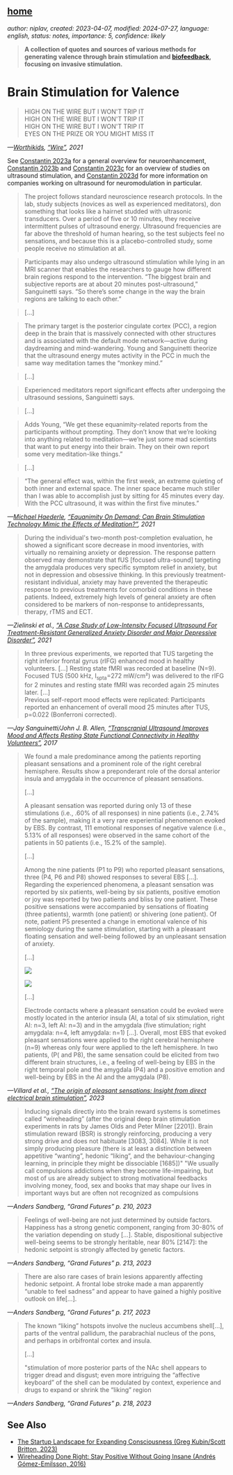 [home](./index.md)
-------------------

*author: niplav, created: 2023-04-07, modified: 2024-07-27, language: english, status: notes, importance: 5, confidence: likely*

> __A collection of quotes and sources of various
methods for generating valence through brain stimulation and
[biofeedback](https://en.wikipedia.org/wiki/Biofeedback), focusing on
invasive stimulation.__

Brain Stimulation for Valence
==============================

> HIGH ON THE WIRE BUT I WON'T TRIP IT  
> HIGH ON THE WIRE BUT I WON'T TRIP IT  
> HIGH ON THE WIRE BUT I WON'T TRIP IT  
> EYES ON THE PRIZE OR YOU MIGHT MISS IT

*—[Worthikids](https://www.youtube.com/@Worthikids/videos), [“Wire”](https://www.youtube.com/watch?v=28w4S2XWJcg), 2021*

See [Constantin
2023a](https://sarahconstantin.substack.com/p/why-should-neuroenhancement-be-possible
"Why Should Neuroenhancement Be Possible?")
for a general overview for neuroenhancement, [Constantin
2023b](https://sarahconstantin.substack.com/p/transcranial-ultrasound-neuromodulation)
and [Constantin
2023c](https://sarahconstantin.substack.com/p/transcranial-ultrasound-studies-part)
for an overview of studies on ultrasound stimulation, and [Constantin
2023d](https://sarahconstantin.substack.com/p/whos-working-on-ultrasound-neuromodulation "Who's Working on Ultrasound Neuromodulation?")
for more information on companies working on ultrasound for
neuromodulation in particular.

<!--TODO
* https://www.theguardian.com/lifeandstyle/video/2021/jun/29/hacking-enlightenment-can-ultrasound-help-you-transcend-reality
* https://consciousness.arizona.edu/sema-lab
* https://crowdfund.arizona.edu/project/20986

Companies:

* https://www.openwater.health/
* https://nurosym.com/
* https://alpha-stim.com/
* [Who's Working on Ultrasound Neuromodulation? (Sarah Constantin, 2023)](https://sarahconstantin.substack.com/p/whos-working-on-ultrasound-neuromodulation)
-->

> The project follows standard neuroscience research protocols. In
the lab, study subjects (novices as well as experienced meditators),
don something that looks like a hairnet studded with ultrasonic
transducers. Over a period of five or 10 minutes, they receive
intermittent pulses of ultrasound energy. Ultrasound frequencies are
far above the threshold of human hearing, so the test subjects feel no
sensations, and because this is a placebo-controlled study, some people
receive no stimulation at all.

> Participants may also undergo ultrasound stimulation while lying in
an MRI scanner that enables the researchers to gauge how different
brain regions respond to the intervention. “The biggest brain
and subjective reports are at about 20 minutes post-ultrasound,”
Sanguinetti says. “So there’s some change in the way the brain
regions are talking to each other.”

> […]

> The primary target is the posterior cingulate cortex (PCC), a region
deep in the brain that is massively connected with other structures and
is associated with the default mode network—active during daydreaming
and mind-wandering. Young and Sanguinetti theorize that the ultrasound
energy mutes activity in the PCC in much the same way meditation tames
the “monkey mind.”

> […]

> Experienced meditators report significant effects after undergoing
the ultrasound sessions, Sanguinetti says.

> […]

> Adds Young, “We get these equanimity-related reports from the
participants without prompting. They don’t know that we’re looking
into anything related to meditation—we’re just some mad scientists
that want to put energy into their brain. They on their own report some
very meditation-like things.”

> […]

> “The general effect was, within the first week, an extreme quieting of
both inner and external space. The inner space became much stiller than
I was able to accomplish just by sitting for 45 minutes every day. With
the PCC ultrasound, it was within the first five minutes.”

*—[Michael Haederle](https://tricycle.org/author/michaelhaederle/), [“Equanimity On Demand: Can Brain Stimulation Technology Mimic the Effects of Meditation?”](https://tricycle.org/article/brain-stimulation-meditation/), 2021*

> During the individual's two-month post-completion evaluation, he
showed a significant score decrease in mood inventories, with virtually
no remaining anxiety or depression. The response pattern observed
may demonstrate that fUS [focused ultra-sound] targeting the amygdala
produces very specific symptom relief in anxiety, but not in depression
and obsessive thinking. In this previously treatment-resistant individual,
anxiety may have prevented the therapeutic response to previous treatments
for comorbid conditions in these patients. Indeed, extremely high levels
of general anxiety are often considered to be markers of non-response
to antidepressants, therapy, rTMS and ECT.

*—Zielinski et al., [“A Case Study of Low-Intensity Focused Ultrasound For Treatment-Resistant Generalized Anxiety Disorder and Major Depressive Disorder”](./doc/stimulation/a_case_study_of_low_intensity_focused_ultrasound_for_treatment_resistant_anxiety_zielinski_et_al_2021.pdf), 2021*

> In three previous experiments, we reported that TUS targeting the
right inferior frontal gyrus (rIFG) enhanced mood in healthy volunteers. […]
Resting state fMRI was recorded at baseline (N=9). Focused TUS (500 kHz,
I<sub>spta</sub>=272 mW/cm²) was delivered to the rIFG for 2 minutes and resting
state fMRI was recorded again 25 minutes later. […]  
Previous self-report mood effects were replicated: Participants reported
an enhancement of overall mood 25 minutes after TUS, p=0.022 (Bonferroni
corrected).

*—Jay Sanguinetti/John J. B. Allen, [“Transcranial Ultrasound Improves Mood and Affects Resting State Functional Connectivity in Healthy Volunteers”](./doc/stimulation/transcranial_ultrasound_improves_mood_and_affects_sanguinetti_et_al_2017.pdf), 2017*

> We found a male predominance among the patients reporting pleasant
sensations and a prominent role of the right cerebral hemisphere. Results
show a preponderant role of the dorsal anterior insula and amygdala in
the occurrence of pleasant sensations.
>
> […]
>
> A pleasant sensation was reported during only 13 of these stimulations
(i.e., .60% of all responses) in nine patients (i.e., 2.74% of the
sample), making it a very rare experiential phenomenon evoked by EBS. By
contrast, 111 emotional responses of negative valence (i.e., 5.13% of
all responses) were observed in the same cohort of the patients in 50
patients (i.e., 15.2% of the sample).
>
> […]
>
> Among the nine patients (P1 to P9) who reported pleasant sensations,
three (P4, P6 and P8) showed responses to several EBS […]. Regarding the
experienced phenomena, a pleasant sensation was reported by six patients,
well-being by six patients, positive emotion or joy was reported by
two patients and bliss by one patient. These positive sensations were
accompanied by sensations of floating (three patients), warmth (one
patient) or shivering (one patient). Of note, patient P5 presented a
change in emotional valence of his semiology during the same stimulation,
starting with a pleasant floating sensation and well-being followed by
an unpleasant sensation of anxiety.
>
> […]
>
> ![](./img/stimulation/electrical.png)
>
> ![](./img/stimulation/stimulate_here.png)
>
> […]
>
> Electrode contacts where a pleasant sensation could be evoked were
mostly located in the anterior insula (AI, a total of six stimulation,
right AI: n=3, left AI: n=3) and in the amygdala (five stimulation; right
amygdala: n=4, left amygdala: n=1) […]. Overall, most EBS that evoked
pleasant sensations were applied to the right cerebral hemisphere (n=9)
whereas only four were applied to the left hemisphere. In two patients,
(P( and P8), the same sensation could be elicited from two different brain
structures, i.e., a feeling of well-being by EBS in the right temporal
pole and the amygdala (P4) and a positive emotion and well-being by EBS
in the AI and the amygdala (P8).

*—Villard et al., [“The origin of pleasant sensations: Insight from direct electrical brain stimulation”](./doc/stimulation/the_origin_of_pleasant_sensations_villard_et_al_2023.pdf), 2023*

> Inducing signals directly into the brain reward systems
is sometimes called “wireheading” (after the original deep
brain stimulation experiments in rats by James Olds and Peter Milner
[2201]). Brain stimulation reward (BSR) is strongly reinforcing, producing
a very strong drive and does not habituate [3083, 3084]. While it is
not simply producing pleasure (there is at least a distinction between
appetitive “wanting”, hedonic “liking”, and the behaviour-changing
learning, in principle they might be dissociable [1685])" "We usually
call compulsions addictions when they become life-impairing, but most of
us are already subject to strong motivational feedbacks involving money,
food, sex and books that may shape our lives in important ways but are
often not recognized as compulsions

*—Anders Sandberg, “Grand Futures” p. 210, 2023*

> Feelings of well-being are not just determined by outside
factors. Happiness has a strong genetic component, ranging from 30-80% of
the variation depending on study […]. Stable, dispositional subjective
well-being seems to be strongly heritable, near 80% [2147]: the hedonic
setpoint is strongly affected by genetic factors.

*—Anders Sandberg, “Grand Futures” p. 213, 2023*

> There are also rare cases of brain lesions apparently affecting
hedonic setpoint. A frontal lobe stroke made a man apparently
“unable to feel sadness” and appear to have gained a highly
positive outlook on life[…].

*—Anders Sandberg, “Grand Futures” p. 217, 2023*

> The known “liking” hotspots involve the nucleus accumbens
shell[…], parts of the ventral pallidum, the parabrachial nucleus of
the pons, and perhaps in orbifrontal cortex and insula.
>
>[…]
>
> "stimulation of more posterior parts of the NAc shell appears to trigger
dread and disgust; even more intriguing the “affective keyboard” of
the shell can be modulated by context, experience and drugs to expand
or shrink the “liking” region

*—Anders Sandberg, “Grand Futures” p. 218, 2023*

See Also
---------

* [The Startup Landscape for Expanding Consciousness (Greg Kubin/Scott Britton, 2023)](https://scottbritton.substack.com/p/the-startup-landscape-for-expanding)
* [Wireheading Done Right: Stay Positive Without Going Insane (Andrés Gómez-Emilsson, 2016)](https://qualiacomputing.com/2016/08/20/wireheading_done_right/)
